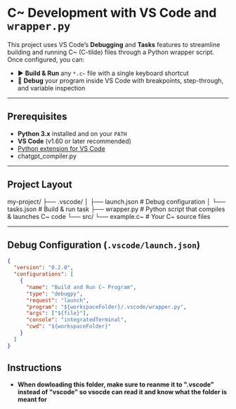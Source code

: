 # C~ Development with VS Code and `wrapper.py`

This project uses VS Code’s **Debugging** and **Tasks** features to streamline building and running C~ (C-tilde) files through a Python wrapper script. Once configured, you can:

- ▶️ **Build & Run** any `*.c~` file with a single keyboard shortcut  
- 🐞 **Debug** your program inside VS Code with breakpoints, step-through, and variable inspection  

---

## Prerequisites

- **Python 3.x** installed and on your `PATH`  
- **VS Code** (v1.60 or later recommended)  
- [Python extension for VS Code](https://marketplace.visualstudio.com/items?itemName=ms-python.python)  
- chatgpt_compiler.py

---

## Project Layout

my-project/
├── .vscode/
│ ├── launch.json # Debug configuration
│ └── tasks.json # Build & run task
├── wrapper.py # Python script that compiles & launches C~ code
└── src/
└── example.c~ # Your C~ source files

---

## Debug Configuration (`.vscode/launch.json`)

```json
{
  "version": "0.2.0",
  "configurations": [
    {
      "name": "Build and Run C~ Program",
      "type": "debugpy",
      "request": "launch",
      "program": "${workspaceFolder}/.vscode/wrapper.py",
      "args": ["${file}"],
      "console": "integratedTerminal",
      "cwd": "${workspaceFolder}"
    }
  ]
}
```

## Instructions

- **When dowloading this folder, make sure to reanme it to ".vscode" instead of "vscode" so vsocde can read it and know what the folder is meant for**
